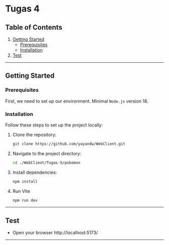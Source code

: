 # Tugas 4

## Table of Contents

1. [Getting Started](#getting-started)
    - [Prerequisites](#prerequisites)
    - [Installation](#installation)
2. [Test](#test)

---

## Getting Started

### Prerequisites
First, we need to set up our environment. Minimal `Node.js` version 18.


### Installation

Follow these steps to set up the project locally:

1. Clone the repository:
   ```bash
   git clone https://github.com/yayandw/WebClient.git
   ```
2. Navigate to the project directory:
   ```bash
   cd ./WebClient/Tugas-5/pokemon
   ```
3. Install dependencies:
   ```bash
   npm install
   ```
4. Run Vite
   ```bash
   npm run dev
   ```

---

## Test
- Open your browser http://localhost:5173/
---